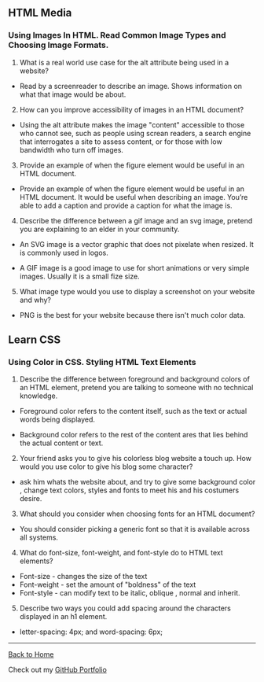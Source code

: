 ## HTML Media

### Using Images In HTML. Read Common Image Types and Choosing Image Formats.

1. What is a real world use case for the alt attribute being used in a website?

- Read by a screenreader to describe an image. Shows information on what that image would be about.

2. How can you improve accessibility of images in an HTML document?

- Using the alt attribute makes the image "content" accessible to those who cannot see, such as people using screan readers, a search engine that interrogates a site to assess content, or for those with low bandwidth who turn off images.

3. Provide an example of when the figure element would be useful in an HTML document.

- Provide an example of when the figure element would be useful in an HTML document. It would be useful when describing an image. You’re able to add a caption and provide a caption for what the image is.

4. Describe the difference between a gif image and an svg image, pretend you are explaining to an elder in your community.

- An SVG image is a vector graphic that does not pixelate when resized. It is commonly used in logos.

- A GIF image is a good image to use for short animations or very simple images. Usually it is a small fize size.

5. What image type would you use to display a screenshot on your website and why?

- PNG is the best for your website because there isn't much color data.

## Learn CSS

### Using Color in CSS. Styling HTML Text Elements

1. Describe the difference between foreground and background colors of an HTML element, pretend you are talking to someone with no technical knowledge.

- Foreground color refers to the content itself, such as the text or actual words being displayed.

- Background color refers to the rest of the content ares that lies behind the actual content or text.

2. Your friend asks you to give his colorless blog website a touch up. How would you use color to give his blog some character?

- ask him whats the website about, and try to give some background color , change text colors, styles and fonts to meet his and his costumers desire.

3. What should you consider when choosing fonts for an HTML document?

- You should consider picking a generic font so that it is available across all systems.

4. What do font-size, font-weight, and font-style do to HTML text elements?

- Font-size - changes the size of the text
- Font-weight - set the amount of "boldness" of the text
- Font-style - can modify text to be italic, oblique , normal and inherit.

5. Describe two ways you could add spacing around the characters displayed in an h1 element.

- letter-spacing: 4px; and word-spacing: 6px;

---

[Back to Home](README.md)

Check out my [GitHub Portfolio](https://github.com/dmenezessousa/)
